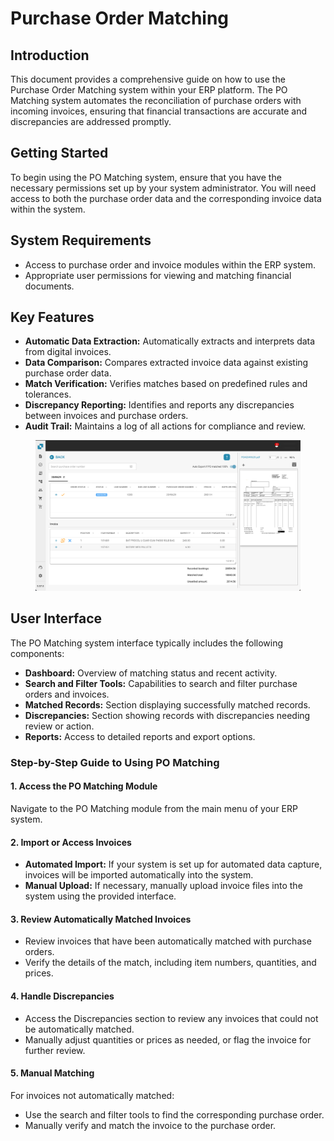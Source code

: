 # Purchase Order Matching

## Introduction

This document provides a comprehensive guide on how to use the Purchase Order Matching system within your ERP platform. The PO Matching system automates the reconciliation of purchase orders with incoming invoices, ensuring that financial transactions are accurate and discrepancies are addressed promptly.

## Getting Started

To begin using the PO Matching system, ensure that you have the necessary permissions set up by your system administrator. You will need access to both the purchase order data and the corresponding invoice data within the system.

## System Requirements

* Access to purchase order and invoice modules within the ERP system.
* Appropriate user permissions for viewing and matching financial documents.

## Key Features

* **Automatic Data Extraction:** Automatically extracts and interprets data from digital invoices.
* **Data Comparison:** Compares extracted invoice data against existing purchase order data.
* **Match Verification:** Verifies matches based on predefined rules and tolerances.
* **Discrepancy Reporting:** Identifies and reports any discrepancies between invoices and purchase orders.
* **Audit Trail:** Maintains a log of all actions for compliance and review.

<figure><img src="../../.gitbook/assets/PO1.png" alt=""><figcaption></figcaption></figure>

## User Interface

The PO Matching system interface typically includes the following components:

* **Dashboard:** Overview of matching status and recent activity.
* **Search and Filter Tools:** Capabilities to search and filter purchase orders and invoices.
* **Matched Records:** Section displaying successfully matched records.
* **Discrepancies:** Section showing records with discrepancies needing review or action.
* **Reports:** Access to detailed reports and export options.

### Step-by-Step Guide to Using PO Matching

#### 1. Access the PO Matching Module

Navigate to the PO Matching module from the main menu of your ERP system.

#### 2. Import or Access Invoices

* **Automated Import:** If your system is set up for automated data capture, invoices will be imported automatically into the system.
* **Manual Upload:** If necessary, manually upload invoice files into the system using the provided interface.

#### 3. Review Automatically Matched Invoices

* Review invoices that have been automatically matched with purchase orders.
* Verify the details of the match, including item numbers, quantities, and prices.

#### 4. Handle Discrepancies

* Access the Discrepancies section to review any invoices that could not be automatically matched.
* Manually adjust quantities or prices as needed, or flag the invoice for further review.

#### 5. Manual Matching

For invoices not automatically matched:

* Use the search and filter tools to find the corresponding purchase order.
* Manually verify and match the invoice to the purchase order.

